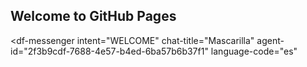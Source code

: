 ## Welcome to GitHub Pages




<script src="https://www.gstatic.com/dialogflow-console/fast/messenger/bootstrap.js?v=1"></script>
<df-messenger
  intent="WELCOME"
  chat-title="Mascarilla"
  agent-id="2f3b9cdf-7688-4e57-b4ed-6ba57b6b37f1"
  language-code="es"
></df-messenger>
